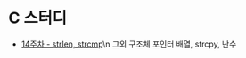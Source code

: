 # C 스터디
- [14주차 - strlen, strcmp](https://github.com/pqj163/IN_C_study#14%EC%A3%BC%EC%B0%A8)\n
그외 구조체 포인터 배열, strcpy, 난수
